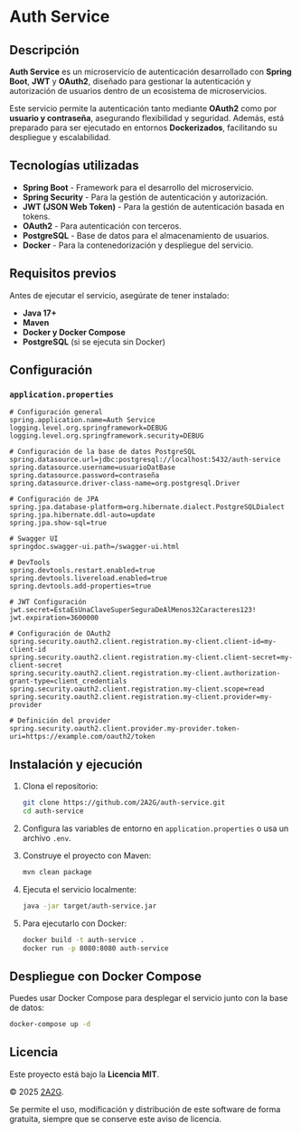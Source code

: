 # Auth Service

## Descripción

**Auth Service** es un microservicio de autenticación desarrollado con **Spring Boot**, **JWT** y **OAuth2**, diseñado para gestionar la autenticación y autorización de usuarios dentro de un ecosistema de microservicios.

Este servicio permite la autenticación tanto mediante **OAuth2** como por **usuario y contraseña**, asegurando flexibilidad y seguridad. Además, está preparado para ser ejecutado en entornos **Dockerizados**, facilitando su despliegue y escalabilidad.

## Tecnologías utilizadas

- **Spring Boot** - Framework para el desarrollo del microservicio.
- **Spring Security** - Para la gestión de autenticación y autorización.
- **JWT (JSON Web Token)** - Para la gestión de autenticación basada en tokens.
- **OAuth2** - Para autenticación con terceros.
- **PostgreSQL** - Base de datos para el almacenamiento de usuarios.
- **Docker** - Para la contenedorización y despliegue del servicio.

## Requisitos previos

Antes de ejecutar el servicio, asegúrate de tener instalado:

- **Java 17+**
- **Maven**
- **Docker y Docker Compose**
- **PostgreSQL** (si se ejecuta sin Docker)

## Configuración

### `application.properties`

```properties
# Configuración general
spring.application.name=Auth Service
logging.level.org.springframework=DEBUG
logging.level.org.springframework.security=DEBUG

# Configuración de la base de datos PostgreSQL
spring.datasource.url=jdbc:postgresql://localhost:5432/auth-service
spring.datasource.username=usuarioDatBase
spring.datasource.password=contraseña
spring.datasource.driver-class-name=org.postgresql.Driver

# Configuración de JPA
spring.jpa.database-platform=org.hibernate.dialect.PostgreSQLDialect
spring.jpa.hibernate.ddl-auto=update
spring.jpa.show-sql=true

# Swagger UI
springdoc.swagger-ui.path=/swagger-ui.html

# DevTools
spring.devtools.restart.enabled=true
spring.devtools.livereload.enabled=true
spring.devtools.add-properties=true

# JWT Configuración
jwt.secret=EstaEsUnaClaveSuperSeguraDeAlMenos32Caracteres123!
jwt.expiration=3600000

# Configuración de OAuth2
spring.security.oauth2.client.registration.my-client.client-id=my-client-id
spring.security.oauth2.client.registration.my-client.client-secret=my-client-secret
spring.security.oauth2.client.registration.my-client.authorization-grant-type=client_credentials
spring.security.oauth2.client.registration.my-client.scope=read
spring.security.oauth2.client.registration.my-client.provider=my-provider

# Definición del provider
spring.security.oauth2.client.provider.my-provider.token-uri=https://example.com/oauth2/token
```

## Instalación y ejecución

1. Clona el repositorio:

   ```bash
   git clone https://github.com/2A2G/auth-service.git
   cd auth-service
   ```

2. Configura las variables de entorno en `application.properties` o usa un archivo `.env`.

3. Construye el proyecto con Maven:

   ```bash
   mvn clean package
   ```

4. Ejecuta el servicio localmente:

   ```bash
   java -jar target/auth-service.jar
   ```

5. Para ejecutarlo con Docker:

   ```bash
   docker build -t auth-service .
   docker run -p 8080:8080 auth-service
   ```

## Despliegue con Docker Compose

Puedes usar Docker Compose para desplegar el servicio junto con la base de datos:

   ```bash
   docker-compose up -d
   ```

## Licencia


Este proyecto está bajo la **Licencia MIT**.

© 2025 [2A2G](https://github.com/2A2G).

Se permite el uso, modificación y distribución de este software de forma gratuita, siempre que se conserve este aviso de licencia.
